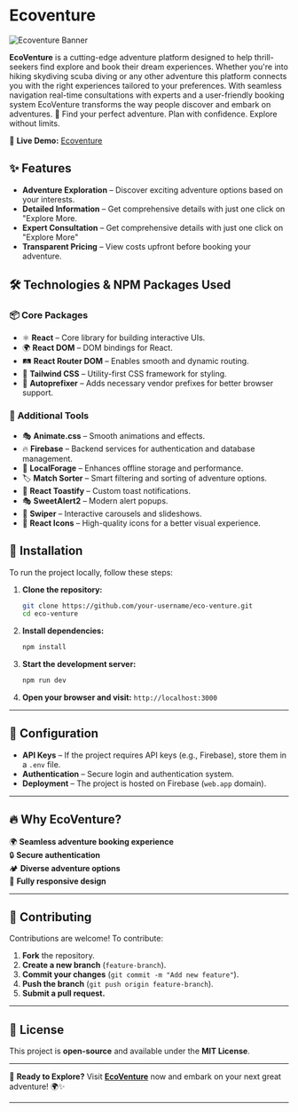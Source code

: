 # Ecoventure


![Ecoventure Banner](https://i.ibb.co.com/Z6hrXNM7/jhgjh.png)

**EcoVenture**  is a cutting-edge adventure platform designed to help thrill-seekers find explore and book their dream experiences. Whether you're into hiking skydiving scuba diving or any other adventure this platform connects you with the right experiences tailored to your preferences. With seamless navigation real-time consultations with experts and a user-friendly booking system EcoVenture transforms the way people discover and embark on adventures. 🔹 Find your perfect adventure. Plan with confidence. Explore without limits.

🚀 **Live Demo:** [Ecoventure](https://eco-venture-5e197.web.app)

## ✨ Features

- **Adventure Exploration** – Discover exciting adventure options based on your interests.
- **Detailed Information** – Get comprehensive details with just one click on "Explore More.
- **Expert Consultation** – Get comprehensive details with just one click on "Explore More"
- **Transparent Pricing** –  View costs upfront before booking your adventure.

## 🛠 **Technologies & NPM Packages Used**

### 📦 **Core Packages**  
- ⚛️ **React** – Core library for building interactive UIs.  
- 🌍 **React DOM** – DOM bindings for React.  
- 🛤 **React Router DOM** – Enables smooth and dynamic routing.  
- 🎨 **Tailwind CSS** – Utility-first CSS framework for styling.  
- 🔧 **Autoprefixer** – Adds necessary vendor prefixes for better browser support.  

### 📌 **Additional Tools**  
- 🎭 **Animate.css** – Smooth animations and effects.  
- 🔥 **Firebase** – Backend services for authentication and database management.  
- 📂 **LocalForage** – Enhances offline storage and performance.  
- 🏷 **Match Sorter** – Smart filtering and sorting of adventure options.  
- 🔔 **React Toastify** – Custom toast notifications.  
- 🎭 **SweetAlert2** – Modern alert popups.  
- 📸 **Swiper** – Interactive carousels and slideshows.  
- 🎨 **React Icons** – High-quality icons for a better visual experience.

## 📜 Installation  

To run the project locally, follow these steps:  

1. **Clone the repository:**  
   ```sh
   git clone https://github.com/your-username/eco-venture.git
   cd eco-venture
   ```  

2. **Install dependencies:**  
   ```sh
   npm install
   ```  

3. **Start the development server:**  
   ```sh
   npm run dev
   ```  

4. **Open your browser and visit:** `http://localhost:3000`  

---

## 🔧 Configuration  

- **API Keys** – If the project requires API keys (e.g., Firebase), store them in a `.env` file.  
- **Authentication** – Secure login and authentication system.  
- **Deployment** – The project is hosted on Firebase (`web.app` domain).  

---

## 🔥 Why EcoVenture?  

🌍 **Seamless adventure booking experience**  
🔒 **Secure authentication**  
🏕 **Diverse adventure options**  
📱 **Fully responsive design**  

---

## 🤝 Contributing  

Contributions are welcome! To contribute:  

1. **Fork** the repository.  
2. **Create a new branch** (`feature-branch`).  
3. **Commit your changes** (`git commit -m "Add new feature"`).  
4. **Push the branch** (`git push origin feature-branch`).  
5. **Submit a pull request.**  

---

## 📜 License  

This project is **open-source** and available under the **MIT License**.  

---

🚀 **Ready to Explore?** Visit **[EcoVenture](https://eco-venture-5e197.web.app/)** now and embark on your next great adventure! 🌍✨  

---







